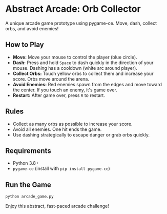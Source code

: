 # Abstract Arcade: Orb Collector

A unique arcade game prototype using pygame-ce. Move, dash, collect orbs, and avoid enemies!

## How to Play
- **Move:** Move your mouse to control the player (blue circle).
- **Dash:** Press and hold `Space` to dash quickly in the direction of your mouse. Dashing has a cooldown (white arc around player).
- **Collect Orbs:** Touch yellow orbs to collect them and increase your score. Orbs move around the arena.
- **Avoid Enemies:** Red enemies spawn from the edges and move toward the center. If you touch an enemy, it's game over.
- **Restart:** After game over, press `R` to restart.

## Rules
- Collect as many orbs as possible to increase your score.
- Avoid all enemies. One hit ends the game.
- Use dashing strategically to escape danger or grab orbs quickly.

## Requirements
- Python 3.8+
- `pygame-ce` (install with `pip install pygame-ce`)

## Run the Game
```
python arcade_game.py
```

Enjoy this abstract, fast-paced arcade challenge! 